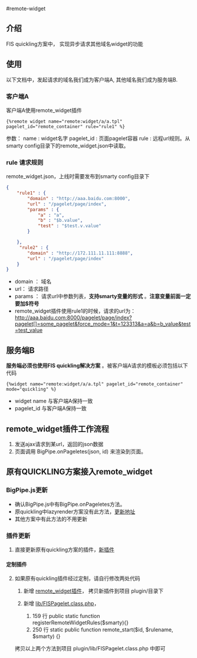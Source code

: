 #remote-widget

## 介绍

FIS quickling方案中， 实现异步请求其他域名widget的功能

## 使用

以下文档中，发起请求的域名我们成为客户端A, 其他域名我们成为服务端B.

### 客户端A

客户端A使用remote_widget插件

```tpl
{%remote widget name="remote:widget/a/a.tpl" pagelet_id="remote_container" rule="rule1" %}
```

参数：
name : widget名字
pagelet_id : 页面pagelet容器
rule : 远程url规则。从smarty config目录下的remote_widget.json中读取。

### rule 请求规则

remote_widget.json，上线时需要发布到smarty config目录下

```json
{
    "rule1" : {
        "domain" : "http://aaa.baidu.com:8000",
        "url" : "/pagelet/page/index",
        "params" : {
            "a" : "a",
            "b" : "$b.value",
            "test" : "$test.v.value"
        }

    },
     "rule2" : {
        "domain" : "http://172.111.11.111:8888",
        "url" : "/pagelet/page/index"
    }
}
```
* domain ： 域名
* url： 请求路径
* params ： 请求url中参数列表，**支持smarty变量的形式** 。**注意变量前面一定要加$符号**
* remote_widget插件使用rule1的时候，请求的url为：http://aaa.baidu.com:8000/pagelet/page/index?pagelet[]=some_pagelet&force_mode=1&t=123313&a=a&b=b_value&test=test_value


## 服务端B

**服务端必须也使用FIS quickling解决方案** 。被客户端A请求的模板必须包括以下代码

```tpl
{%widget name="remote:widget/a/a.tpl" pagelet_id="remote_container" mode="quickling" %}
```

* widget name 与客户端A保持一致
* pagelet_id 与客户端A保持一致


## remote_widget插件工作流程
1. 发送ajax请求到某url，返回的json数据
2. 页面调用 BigPipe.onPageletes(json, id) 来渲染到页面。

## 原有QUICKLING方案接入remote_widget

### BigPipe.js更新
* 确认BigPipe.js中有BigPipe.onPageletes方法。
* 原quickling中lazyrender方案没有此方法，[更新地址](https://github.com/lily-zhangying/remote-widget/blob/master/lazyrender/static/BigPipe.js)
* 其他方案中有此方法的不用更新


### 插件更新

1. 直接更新原有quickling方案的插件，[新插件](https://github.com/lily-zhangying/fis-smarty-bigpipe-plugin)

#### 定制插件

2. 如果原有quickling插件经过定制，请自行修改两处代码

    1. 新增 [remote_widget插件](https://github.com/lily-zhangying/fis-smarty-bigpipe-plugin/blob/master/compiler.remote_widget.php)，
    拷贝新插件到项目  plugin/目录下

    2. 新增 [lib/FISPagelet.class.php](https://github.com/lily-zhangying/fis-smarty-bigpipe-plugin/blob/master/lib/FISPagelet.class.php)，
    
        1. 159 行  public static function registerRemoteWidgetRules($smarty){}
        2. 250 行  static public function remote_start($id, $rulename, $smarty) {}

    拷贝以上两个方法到项目  plugin/lib/FISPagelet.class.php 中即可


